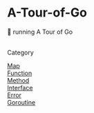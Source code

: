 # A-Tour-of-Go
📖 running A Tour of Go  
<br>

Category  

[Map](Map.md)  
[Function](Function.md)   
[Method](Methods.md)  
[Interface](Interfaces.md)  
[Error](Errors.md)  
[Goroutine](Goroutine.md)